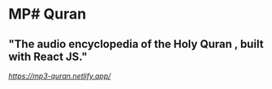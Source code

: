 # MP# Quran
## "The audio encyclopedia of the Holy Quran , built with React JS."
<EM>https://mp3-quran.netlify.app/</EM>
